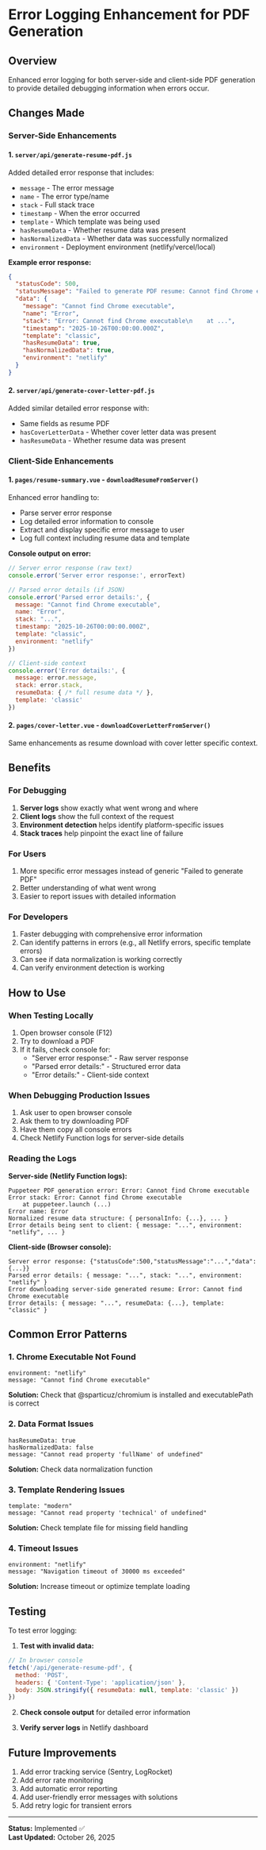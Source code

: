 # Error Logging Enhancement for PDF Generation

## Overview
Enhanced error logging for both server-side and client-side PDF generation to provide detailed debugging information when errors occur.

## Changes Made

### Server-Side Enhancements

#### 1. `server/api/generate-resume-pdf.js`
Added detailed error response that includes:
- `message` - The error message
- `name` - The error type/name
- `stack` - Full stack trace
- `timestamp` - When the error occurred
- `template` - Which template was being used
- `hasResumeData` - Whether resume data was present
- `hasNormalizedData` - Whether data was successfully normalized
- `environment` - Deployment environment (netlify/vercel/local)

**Example error response:**
```json
{
  "statusCode": 500,
  "statusMessage": "Failed to generate PDF resume: Cannot find Chrome executable",
  "data": {
    "message": "Cannot find Chrome executable",
    "name": "Error",
    "stack": "Error: Cannot find Chrome executable\n    at ...",
    "timestamp": "2025-10-26T00:00:00.000Z",
    "template": "classic",
    "hasResumeData": true,
    "hasNormalizedData": true,
    "environment": "netlify"
  }
}
```

#### 2. `server/api/generate-cover-letter-pdf.js`
Added similar detailed error response with:
- Same fields as resume PDF
- `hasCoverLetterData` - Whether cover letter data was present
- `hasResumeData` - Whether resume data was present

### Client-Side Enhancements

#### 1. `pages/resume-summary.vue` - `downloadResumeFromServer()`
Enhanced error handling to:
- Parse server error response
- Log detailed error information to console
- Extract and display specific error message to user
- Log full context including resume data and template

**Console output on error:**
```javascript
// Server error response (raw text)
console.error('Server error response:', errorText)

// Parsed error details (if JSON)
console.error('Parsed error details:', {
  message: "Cannot find Chrome executable",
  name: "Error",
  stack: "...",
  timestamp: "2025-10-26T00:00:00.000Z",
  template: "classic",
  environment: "netlify"
})

// Client-side context
console.error('Error details:', {
  message: error.message,
  stack: error.stack,
  resumeData: { /* full resume data */ },
  template: 'classic'
})
```

#### 2. `pages/cover-letter.vue` - `downloadCoverLetterFromServer()`
Same enhancements as resume download with cover letter specific context.

## Benefits

### For Debugging
1. **Server logs** show exactly what went wrong and where
2. **Client logs** show the full context of the request
3. **Environment detection** helps identify platform-specific issues
4. **Stack traces** help pinpoint the exact line of failure

### For Users
1. More specific error messages instead of generic "Failed to generate PDF"
2. Better understanding of what went wrong
3. Easier to report issues with detailed information

### For Developers
1. Faster debugging with comprehensive error information
2. Can identify patterns in errors (e.g., all Netlify errors, specific template errors)
3. Can see if data normalization is working correctly
4. Can verify environment detection is working

## How to Use

### When Testing Locally
1. Open browser console (F12)
2. Try to download a PDF
3. If it fails, check console for:
   - "Server error response:" - Raw server response
   - "Parsed error details:" - Structured error data
   - "Error details:" - Client-side context

### When Debugging Production Issues
1. Ask user to open browser console
2. Ask them to try downloading PDF
3. Have them copy all console errors
4. Check Netlify Function logs for server-side details

### Reading the Logs

**Server-side (Netlify Function logs):**
```
Puppeteer PDF generation error: Error: Cannot find Chrome executable
Error stack: Error: Cannot find Chrome executable
    at puppeteer.launch (...)
Error name: Error
Normalized resume data structure: { personalInfo: {...}, ... }
Error details being sent to client: { message: "...", environment: "netlify", ... }
```

**Client-side (Browser console):**
```
Server error response: {"statusCode":500,"statusMessage":"...","data":{...}}
Parsed error details: { message: "...", stack: "...", environment: "netlify" }
Error downloading server-side generated resume: Error: Cannot find Chrome executable
Error details: { message: "...", resumeData: {...}, template: "classic" }
```

## Common Error Patterns

### 1. Chrome Executable Not Found
```
environment: "netlify"
message: "Cannot find Chrome executable"
```
**Solution:** Check that @sparticuz/chromium is installed and executablePath is correct

### 2. Data Format Issues
```
hasResumeData: true
hasNormalizedData: false
message: "Cannot read property 'fullName' of undefined"
```
**Solution:** Check data normalization function

### 3. Template Rendering Issues
```
template: "modern"
message: "Cannot read property 'technical' of undefined"
```
**Solution:** Check template file for missing field handling

### 4. Timeout Issues
```
environment: "netlify"
message: "Navigation timeout of 30000 ms exceeded"
```
**Solution:** Increase timeout or optimize template loading

## Testing

To test error logging:

1. **Test with invalid data:**
```javascript
// In browser console
fetch('/api/generate-resume-pdf', {
  method: 'POST',
  headers: { 'Content-Type': 'application/json' },
  body: JSON.stringify({ resumeData: null, template: 'classic' })
})
```

2. **Check console output** for detailed error information

3. **Verify server logs** in Netlify dashboard

## Future Improvements

1. Add error tracking service (Sentry, LogRocket)
2. Add error rate monitoring
3. Add automatic error reporting
4. Add user-friendly error messages with solutions
5. Add retry logic for transient errors

---

**Status:** Implemented ✅  
**Last Updated:** October 26, 2025

